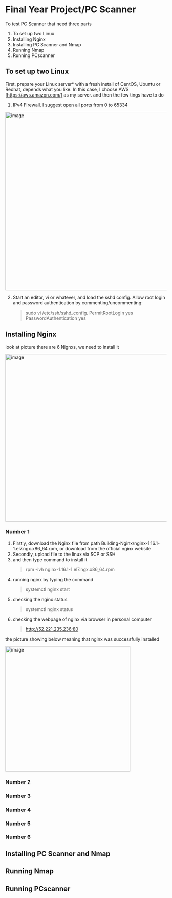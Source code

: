 # Final Year Project/PC Scanner
To test PC Scanner that need three parts
1. To set up two Linux
2. Installing Nginx
3. Installing PC Scanner and Nmap
4. Running Nmap
5.	Running PCscanner



## To set up two Linux
First, prepare your Linux server* with a fresh install of CentOS, Ubuntu or Redhat, depends what you like.
In this case, I choose AWS [https://aws.amazon.com/] as my server. and then the few tings have to do 
1. IPv4 Firewall. I suggest open all ports from 0 to 65334
<img width="555" alt="image" src="https://user-images.githubusercontent.com/92934877/156922076-4afd09bc-b422-4148-96ad-4564276274f5.png">

2. Start an editor, vi or whatever, and load the sshd config. Allow root login and password authentication by commenting/uncommenting: 
   > sudo vi /etc/ssh/sshd_config.    PermitRootLogin yes  PasswordAuthentication yes

## Installing Nginx
look at picture there are 6 Nignxs, we need to install it

<img width="522" alt="image" src="https://user-images.githubusercontent.com/92934877/156922243-fbeecb03-2206-4ffa-96de-470836cd0094.png">

### Number 1
1. Firstly, download the Nginx file from path Building-Nginx/nginx-1.16.1-1.el7.ngx.x86_64.rpm, or download from the official nginx website
2. Secondly, upload file to the linux via SCP or SSH
3. and then type command to install it
   > rpm -ivh  nginx-1.16.1-1.el7.ngx.x86_64.rpm
4. running nginx by typing the command
   > systemctl nginx start
5. checking the nginx status
   > systemctl nginx status
6. checking the webpage of nginx via browser in personal computer
   > http://52.221.235.236:80

the picture showing below meaning that nginx was successfully installed 

<img width="390" alt="image" src="https://user-images.githubusercontent.com/92934877/156925052-c23cca42-8c65-403c-9055-53e857ad7471.png">

  




### Number 2

### Number 3

### Number 4

### Number 5

### Number 6
## Installing PC Scanner and Nmap


## Running Nmap

## Running PCscanner


  


